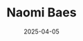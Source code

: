 ---
# Leave the homepage title empty to use the site title
title: "Naomi Baes"
date: 2025-04-05
type: landing

design:
  # Default section spacing
  spacing: "6rem"

sections:
  - block: resume-biography-3
    content:
      # Choose a user profile to display (a folder name within content/authors/)
      username: admin
      text: ""
      # Show a call-to-action button under your biography? (optional)
      button:
        text: CV
        url: uploads/resume.pdf
    design:
      css_class: dark
      background:
        color: black
        image:
          # Add your image background to assets/media/.
          filename: stacked-peaks.svg
          filters:
            brightness: 0.7
          size: cover
          position: center
          parallax: false
  - block: markdown
    content:
      title: 'Research Program'
      subtitle: ''
      text: |-
        My research program aims to understand conceptual change. 
        
        To this end, I have developed two novel and scalable frameworks with my PhD supervisors and collaborators. "SIBling" is a theoretical linguistic framework that proposes three major dimensions of lexical semantic change. "LSC-Eval" is a three-stage evaluation framework designed to generate synthetic datasets, use them to evaluate change detection methods, and identify the most suitable approach for the dimension and domain of interest. I am currently applying SIBling in the mental health domain to examine how concepts like *schizophrenia* and *autism* have evolved in meaning, and to uncover the social and cultural forces driving this change.

        My work makes four main contributions: 
        - It establishes SIBling as a theoretical linguistic framework that reduces six main types of lexical semantic change, identified by historical linguists, into three major dimensions of semantic change (SIB) and develops a methodological toolkit to measure them, leveraging techniques from natural language processing and psychology. 
        - It harnesses this toolkit to analyze semantic shifts in mental health concepts in large historical text corpora representing discourse ranging from academic psychology to everyday vernacular, providing a window into cultural and social dynamics, such as concept creep, pathologization, and stigmatization. 
        - It positions SIBling as a valuable resource for researchers aiming to understand and model conceptual change and its social and cultural drivers in various disciplines (e.g., psychology, law, humanities).
        - It lays the groundwork to validate, generalize, and scale the study of conceptual change across domains and languages. 
  
    design:
      columns: '1' 
  - block: collection
    id: papers
    content:
      title: Featured Publications
      filters:
        folders:
          - publication
        featured_only: true
    design:
      view: article-grid
      columns: 2
  - block: collection
    content:
      title: Relevant Publications
      text: ""
      filters:
        folders:
          - publication
        exclude_featured: false
    design:
      view: citation
  - block: collection
    id: talks
    content:
      title: Invited Talks
      filters:
        folders:
          - talks
        featured_only: true
    design:
      view: article-grid
      columns: 1
  - block: collection
    id: news
    content:
      title: Recent News
      subtitle: ''
      text: ''
      filters:
        folders:
          - news
        exclude_folders:
          - resources
        author: ""
        category: ""
        tag: ""
        exclude_featured: false
        exclude_future: false
        exclude_past: false
        publication_type: ""
      page_type: post
      count: 5
      offset: 0
      order: desc
    design:
      view: date-title-summary
      spacing:
        padding: [0, 0, 0, 0]

---